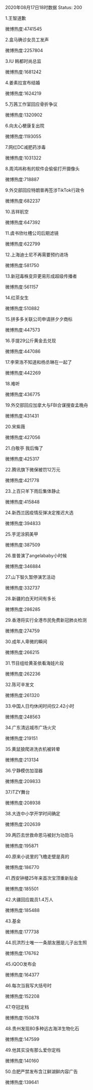 2020年08月17日18时数据
Status: 200

1.王智道歉

微博热度:4741545

2.盒马确诊女员工发声

微博热度:2257804

3.IU 韩都时尚总监

微博热度:1681242

4.姜素拉宣布结婚

微博热度:1624219

5.万茜工作室回应骨折争议

微博热度:1320902

6.向太心梗康复出院

微博热度:1193055

7.网红DC减肥药涉毒

微博热度:1031322

8.周鸿祎称有的软件会偷偷打开摄像头

微博热度:718887

9.外交部回应特朗普再签涉TikTok行政令

微博热度:682237

10.吉祥航空

微博热度:647392

11.虞书欣吐槽公司后期滤镜

微博热度:622799

12.上海迪士尼不再需要预约进场

微博热度:581750

13.新冠毒株变异更易形成超级传播者

微博热度:561157

14.红茶女生

微博热度:510882

15.拼多多关联公司申请拼夕夕商标

微博热度:447573

16.手提29公斤黄金去兑现

微博热度:447086

17.李荣浩不知道和杨丞琳在一起了

微博热度:442269

18.难听

微博热度:436775

19.外交部回应加拿大与FBI合谋搜查孟晚舟

微博热度:431431

20.宋紫薇

微博热度:427056

21.白敬亭 我后悔了

微博热度:425317

22.腾讯旗下微保被罚12万元

微博热度:421778

23.上百只羊下雨后集体静止

微博热度:415848

24.新西兰因疫情反弹决定推迟大选

微博热度:394833

25.芋泥涂鸦美甲

微博热度:387509

26.普普演了angelababy小时候

微博热度:346884

27.山下智久暂停演艺活动

微博热度:332737

28.新疆的白天时间有多长

微博热度:286285

29.香港将实行全港市民免费新冠肺炎检测

微博热度:274759

30.成年人卑微的瞬间

微博热度:266215

31.节目组给黄圣依看海娃片段

微博热度:262236

32.陈可辛发文

微博热度:261320

33.中国人日均休闲时间仅2.42小时

微博热度:248563

34.广东清远城市广场火灾

微博热度:219151

35.黄鼠狼爬进洗衣机被转晕

微博热度:213134

36.宁静模仿加湿器

微博热度:209833

37.ITZY舞台

微博热度:208938

38.大连中小学开学时间确定

微博热度:202639

39.两匹去世救命恩马被封为功勋马

微博热度:195871

40.原来小说里的飞檐走壁是真的

微博热度:186770

41.西安钟楼25年来首次宝顶重新贴金

微博热度:185501

42.大疆回应裁员1.4万人

微博热度:185488

43.基金

微博热度:177738

44.抗洪烈士唯一一条朋友圈是儿子出生照

微博热度:176762

45.iQOO发布会

微博热度:164377

46.每次当我写大括号时

微博热度:152208

47.夺冠定档

微博热度:150878

48.贵州发现80多种远古海洋生物化石

微博热度:147599

49.他其实没有那么爱你定档

微博热度:140160

50.合肥严禁发布含江鲜湖鲜内容广告

微博热度:139641

